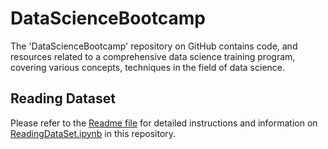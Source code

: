 # DataScienceBootcamp
The 'DataScienceBootcamp' repository on GitHub contains code, and resources related to a comprehensive data science training program, covering various concepts, techniques in the field of data science.

## Reading Dataset

Please refer to the [Readme file](ReadingDataSet.md) for detailed instructions and information on [ReadingDataSet.ipynb](ReadingDataSet.ipynb) in this repository.